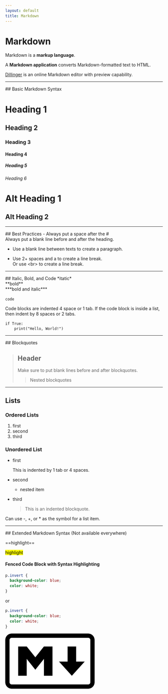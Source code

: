```yaml
---
layout: default
title: Markdown 
---
```


<h1>Markdown</h1>

Markdown is a **markup language**.

A **Markdown application** converts Markdown-formatted text to HTML.

[Dillinger](https://dillinger.io/) is an online Markdown editor with preview capability.

<hr>
## Basic Markdown Syntax

# Heading 1
## Heading 2
### Heading 3
#### Heading 4
##### Heading 5
###### Heading 6

Alt Heading 1
==================

Alt Heading 2
--------


<hr>
## Best Practices
- Always put a space after the #<br>
Always put a blank line before and after the heading.

- Use a blank line between texts to create a paragraph.

- Use 2+ spaces and a <return> to create a line break.<br>
Or use &lt;br&gt; to create a line break.

<hr>
## Italic, Bold, and Code
*itatic*<br>
**bold**<br>
***bold and italic***

`code`

Code blocks are indented 4 space or 1 tab.
If the code block is inside a list, then indent by 8 spaces or 2 tabs.

    if True:
        print("Hello, World!")

<hr>
## Blockquotes


>
> ## Header
>
> Make sure to put blank lines before and after blockquotes.
>
>> Nested blockquotes
>

<hr>

## Lists

### Ordered Lists
1. first
2. second
3. third

### Unordered List
- first

    This is indented by 1 tab or 4 spaces.

- second
    - nested item
- third

    > This is an indented blockquote.

Can use -, +, or * as the symbol for a list item.



<hr>
## Extended Markdown Syntax
(Not available everywhere)

==highlight==

<mark>highlight<mark>

#### Fenced Code Block with Syntax Highlighting

```css
p.invert {
  background-color: blue;
  color: white;
}
```

or 

~~~css
p.invert {
  background-color: blue;
  color: white;
}
~~~

<img class="large_picture" src="/images/Markdown.png" />
